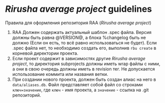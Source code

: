 # _Rirusha average project_ guidelines

Правила для оформления репозитория RAA (_Rirusha average project_)

1. RAA Должен содержать актуальный шаблон .spec файла. Версия должны быть равна @VERSION@, а блока %changelog быть не должно (Если он есть, то всё равно использоваться не будет).
Если .spec файла нет, то необходимо создать его, выполнив `rbu create` в корневой директории проекта.
2. Если проект содержит в зависимостях другие _Rirusha average project_, то директория subprojects должны иметь wrap файлы с ними, а они в свою очередь должны иметь в revision тег. Не допускается использование коммита или названия ветки.
3. При создании нового проекта, должен быть создан алиас на него в `data/aliases.db`. Файл представляет собой файл со строками `ключ=значение`, где `ключ` - имя проекта, а `значение` - ссылка на .git репозиторий.
